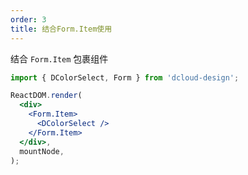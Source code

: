 ```yaml
---
order: 3
title: 结合Form.Item使用
---
```


结合 `Form.Item` 包裹组件

```jsx
import { DColorSelect, Form } from 'dcloud-design';

ReactDOM.render(
  <div>
    <Form.Item>
      <DColorSelect />
    </Form.Item>
  </div>,
  mountNode,
);
```
